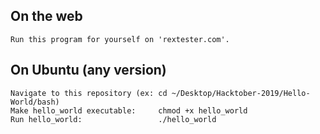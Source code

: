 ## On the web
    Run this program for yourself on 'rextester.com'.

## On Ubuntu (any version)
    Navigate to this repository (ex: cd ~/Desktop/Hacktober-2019/Hello-World/bash)
    Make hello_world executable:     chmod +x hello_world
    Run hello_world:                 ./hello_world